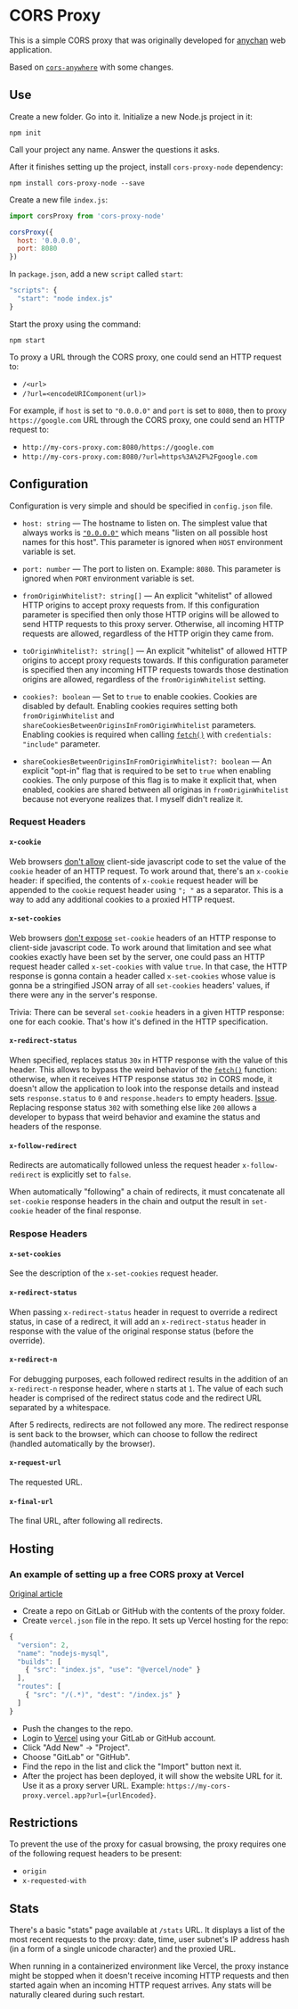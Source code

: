 # CORS Proxy

This is a simple CORS proxy that was originally developed for [anychan](https://gitlab.com/catamphetamine/anychan) web application.

Based on [`cors-anywhere`](https://github.com/Rob--W/cors-anywhere) with some changes.

## Use

Create a new folder. Go into it. Initialize a new Node.js project in it:

```
npm init
```

Call your project any name. Answer the questions it asks.

After it finishes setting up the project, install `cors-proxy-node` dependency:

```
npm install cors-proxy-node --save
```

Create a new file `index.js`:

```js
import corsProxy from 'cors-proxy-node'

corsProxy({
  host: '0.0.0.0',
  port: 8080
})
```

In `package.json`, add a new `script` called `start`:

```js
"scripts": {
  "start": "node index.js"
}
```

Start the proxy using the command:

```
npm start
```

To proxy a URL through the CORS proxy, one could send an HTTP request to:

* `/<url>`
* `/?url=<encodeURIComponent(url)>`

For example, if `host` is set to `"0.0.0.0"` and `port` is set to `8080`, then to proxy `https://google.com` URL through the CORS proxy, one could send an HTTP request to:

* `http://my-cors-proxy.com:8080/https://google.com`
* `http://my-cors-proxy.com:8080/?url=https%3A%2F%2Fgoogle.com`

## Configuration

Configuration is very simple and should be specified in `config.json` file.

* `host: string` — The hostname to listen on. The simplest value that always works is [`"0.0.0.0"`](https://www.howtogeek.com/225487/what-is-the-difference-between-127.0.0.1-and-0.0.0.0/) which means "listen on all possible host names for this host". This parameter is ignored when `HOST` environment variable is set.

* `port: number` — The port to listen on. Example: `8080`. This parameter is ignored when `PORT` environment variable is set.

* `fromOriginWhitelist?: string[]` — An explicit "whitelist" of allowed HTTP origins to accept proxy requests from. If this configuration parameter is specified then only those HTTP origins will be allowed to send HTTP requests to this proxy server. Otherwise, all incoming HTTP requests are allowed, regardless of the HTTP origin they came from.

* `toOriginWhitelist?: string[]` — An explicit "whitelist" of allowed HTTP origins to accept proxy requests towards. If this configuration parameter is specified then any incoming HTTP requests towards those destination origins are allowed, regardless of the `fromOriginWhitelist` setting.

* `cookies?: boolean` — Set to `true` to enable cookies. Cookies are disabled by default. Enabling cookies requires setting both `fromOriginWhitelist` and `shareCookiesBetweenOriginsInFromOriginWhitelist` parameters. Enabling cookies is required when calling [`fetch()`](https://developer.mozilla.org/en-US/docs/Web/API/Fetch_API/Using_Fetch) with `credentials: "include"` parameter.

* `shareCookiesBetweenOriginsInFromOriginWhitelist?: boolean` — An explicit "opt-in" flag that is required to be set to `true` when enabling cookies. The only purpose of this flag is to make it explicit that, when enabled, cookies are shared between all originas in `fromOriginWhitelist` because not everyone realizes that. I myself didn't realize it.

<!--
## Cookies

In order to enable cookies, one would also have to specify an explicit "whitelist" of allowed HTTP request origins. The reason why cookies can't just be enabled for any HTTP request origin is that due to the inherent limitations of CORS proxying, all cookies are shared between all HTTP request origins because from the user's web browser's point of view, all of them are just the same CORS proxy website all the time, because what CORS proxy does is it tricks the web browser into thinking that it always communicates with the permissive CORS proxy website rather than the non-permissive target website.

To see how allowing any HTTP request origin would be a security vulnerability in this case, consider a hacker luring people into visiting their `https://hacker.com` website via the CORS proxy by providing a "phishing" link `https://proxy.com/https://hacker.com/steal-cookies` somewhere for an unsuspecting casual user to click it, resulting in stealing all their cookies for all other websites that the user has been visiting through `https://proxy.com` because their web browser would've associated all those cookies to the same `https://proxy.com` website.

For that reason, enabling `cookies: true` flag also requires setting up `fromOriginWhitelist` and also explicitly enabling the `shareCookiesBetweenOriginsInFromOriginWhitelist: true` flag.
-->

### Request Headers

#### `x-cookie`

Web browsers [don't allow](https://developer.mozilla.org/en-US/docs/Web/API/Headers/getSetCookie) client-side javascript code to set the value of the `cookie` header of an HTTP request. To work around that, there's an `x-cookie` header: if specified, the contents of `x-cookie` request header will be appended to the `cookie` request header using `"; "` as a separator. This is a way to add any additional cookies to a proxied HTTP request.

#### `x-set-cookies`

Web browsers [don't expose](https://developer.mozilla.org/en-US/docs/Web/API/Headers/getSetCookie) `set-cookie` headers of an HTTP response to client-side javascript code. To work around that limitation and see what cookies exactly have been set by the server, one could pass an HTTP request header called `x-set-cookies` with value `true`. In that case, the HTTP response is gonna contain a header called `x-set-cookies` whose value is gonna be a stringified JSON array of all `set-cookies` headers' values, if there were any in the server's response.

Trivia: There can be several `set-cookie` headers in a given HTTP response: one for each cookie. That's how it's defined in the HTTP specification.

#### `x-redirect-status`

When specified, replaces status `30x` in HTTP response with the value of this header. This allows to bypass the weird behavior of the [`fetch()`](https://developer.mozilla.org/en-US/docs/Web/API/Fetch_API/Using_Fetch) function: otherwise, when it receives HTTP response status `302` in CORS mode, it doesn't allow the application to look into the response details and instead sets `response.status` to `0` and `response.headers` to empty headers. [Issue](https://github.com/denoland/deno/issues/4389). Replacing response status `302` with something else like `200` allows a developer to bypass that weird behavior and examine the status and headers of the response.

#### `x-follow-redirect`

Redirects are automatically followed unless the request header `x-follow-redirect` is explicitly set to `false`.

When automatically "following" a chain of redirects, it must concatenate all `set-cookie` response headers in the chain and output the result in `set-cookie` header of the final response.

### Respose Headers

<!--
#### `x-cookie`

The value of the `x-cookie` response header is gonna be the value of the `cookie` request header. So it could be used to debug exactly what cookies have been sent to the target URL.
-->

<!--
#### `x-cookies-enabled`

To check if cookies have been enabled, see the value of an HTTP response header called `x-cookies-enabled`: it's gonna be either `"true"` or `"false"`.
-->

<!--
### `SameSite=None`

If a website receives cookies from `https://proxy.com`, the web browser is gonna send those cookies only to `https://proxy.com` in subsequent HTTP requests. To lift that restriction, cookies could be configured with `SameSize=None` policy. To do that, pass `x-set-cookie-same-site-none` response header with value `"true"`.
-->

#### `x-set-cookies`

See the description of the `x-set-cookies` request header.

#### `x-redirect-status`

When passing `x-redirect-status` header in request to override a redirect status, in case of a redirect, it will add an `x-redirect-status` header in response with the value of the original response status (before the override).

#### `x-redirect-n`

For debugging purposes, each followed redirect results in the addition of an `x-redirect-n` response header, where `n` starts at `1`. The value of each such header is comprised of the redirect status code and the redirect URL separated by a whitespace.

After 5 redirects, redirects are not followed any more. The redirect response is sent back to the browser, which can choose to follow the redirect (handled automatically by the browser).

#### `x-request-url`

The requested URL.

#### `x-final-url`

The final URL, after following all redirects.

## Hosting

### An example of setting up a free CORS proxy at Vercel

[Original article](https://geshan.com.np/blog/2021/01/free-nodejs-hosting/)

* Create a repo on GitLab or GitHub with the contents of the proxy folder.
* Create `vercel.json` file in the repo. It sets up Vercel hosting for the repo:

```js
{
  "version": 2,
  "name": "nodejs-mysql",
  "builds": [
    { "src": "index.js", "use": "@vercel/node" }
  ],
  "routes": [
    { "src": "/(.*)", "dest": "/index.js" }
  ]
}
```

* Push the changes to the repo.
* Login to [Vercel](https://vercel.com/) using your GitLab or GitHub account.
* Click "Add New" → "Project".
* Choose "GitLab" or "GitHub".
* Find the repo in the list and click the "Import" button next it.
* After the project has been deployed, it will show the website URL for it. Use it as a proxy server URL. Example: `https://my-cors-proxy.vercel.app?url={urlEncoded}`.

<!-- To debug possible errors, one could view the console logs by going to the "Logs" tab of the project in Vercel. -->

## Restrictions

To prevent the use of the proxy for casual browsing, the proxy requires one of the following request headers to be present:
* `origin`
* `x-requested-with`

## Stats

There's a basic "stats" page available at `/stats` URL. It displays a list of the most recent requests to the proxy: date, time, user subnet's IP address hash (in a form of a single unicode character) and the proxied URL.

When running in a containerized environment like Vercel, the proxy instance might be stopped when it doesn't receive incoming HTTP requests and then started again when an incoming HTTP request arrives. Any stats will be naturally cleared during such restart.